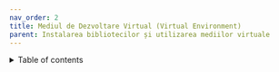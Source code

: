 ```yaml
---
nav_order: 2
title: Mediul de Dezvoltare Virtual (Virtual Environment)
parent: Instalarea bibliotecilor și utilizarea mediilor virtuale
---
```


<details markdown="block">
  <summary>
    Table of contents
  </summary>
  {: .text-delta }
1. TOC
{:toc}

Mediul de dezvoltare virtual (virtual environment) în Python este o metodă care rezolvă problema gestionării dependențelor și a versiunilor diferite ale pachetelor în cadrul proiectelor Python. Acesta oferă un spațiu izolat și independent în care puteți instala biblioteci și pachete Python fără a afecta instalările globale sau alte proiecte.

### Când este necesar un mediu de dezvoltare virtual?

1. **Proiecte cu dependențe diferite:** Când lucrați la mai multe proiecte care necesită versiuni diferite ale acelorași pachete sau chiar pachete incompatibile între ele, mediile virtuale vă permit să izolați și să gestionați aceste dependențe specifice pentru fiecare proiect în parte.

2. **Evitarea conflictelor între biblioteci:** Unele proiecte pot necesita versiuni specifice ale bibliotecilor sau chiar biblioteci care nu sunt compatibile între ele. Mediile virtuale vă permit să evitați conflictele între aceste dependențe, oferind un spațiu izolat pentru fiecare proiect.

### Avantajele utilizării mediului de dezvoltare virtual:

1. **Izolare și independență:** Fiecare mediu virtual are propria sa instanță Python și pachete instalate, ceea ce înseamnă că modificările efectuate într-un mediu nu afectează alte medii sau instalările globale.

2. **Gestionarea mai ușoară a dependențelor:** Puteți gestiona și instala pachete specifice pentru fiecare proiect, fără a crea conflicte între versiunile de pachete.

3. **Experimentare și testare:** Mediile virtuale permit să testați diferite configurații și pachete fără a afecta proiectele principale sau mediul de lucru global.

### Exemplu de utilizare a unui mediu de dezvoltare virtual:

1. **Crearea unui mediu virtual:**

   Utilizând `virtualenv`, puteți crea un mediu virtual cu comanda:
   ```bash
   virtualenv nume_mediu_virtual
   ```

2. **Activarea și utilizarea mediu virtual:**

   Pe sistemele Windows:
   ```bash
   nume_mediu_virtual\Scripts\activate
   ```

   Pe sistemele Unix (MacOS și Linux):
   ```bash
   source nume_mediu_virtual/bin/activate
   ```

3. **Instalarea și utilizarea pachetelor în mediuul virtual:**

   În mediuul activat, puteți instala pachete folosind `pip`:
   ```bash
   pip install nume_bibliotecă
   ```

   Pachetele instalate vor fi disponibile doar în cadrul mediului virtual activat și nu vor afecta instalările globale.

Mediile de dezvoltare virtuale sunt esențiale pentru dezvoltarea Python, oferind un mod organizat și izolat de a gestiona dependențele și versiunile diferite ale pachetelor pentru fiecare proiect în parte. Acestea facilitează dezvoltarea, testarea și menținerea proiectelor fără a crea conflicte între dependențe și versiuni.

## Exerciții

Puteți utiliza instrumente precum `virtualenv` sau `venv` în Python.

1. Creați un mediu virtual numit "myenv".
Activeați-l și Afișați calea către interpretorul Python din mediu.

1. Creează un mediu virtual numit "libenv".
Activați mediul virtual și instalați versiunea 2.15.1 a bibliotecii `requests`.
Apoi afișați toate bibliotecile instalate în mediu.

1. În mediu virtual "libenv", creați un fișier de cerințe numit "requirements.txt".
Adăugați următoarele biblioteci și versiuni în acest fșier și apoi instalați-le:

- biblioteca `numpy` cu versiunea minimă 1.24.0
- biblioteca `requests` cu versiunea fixă 2.28.1
- biblioteca `matplotlib` cu ultima versiune disponibilă

4. Creați un script în acest mediu virtual care importă biblioteca `numpy`.
Cu aceasta, creați un vector de 10 elemente aleatoare între 0 și 100 și (folosind `numpy.random.randint()`) și desenați graficul acestora folosind `matplotlib`.
Apoi afișați la consolă următoarele statistici referitoare la vectorul creat anterior:

- media
- mediana
- deviația standard
- minimul
- maximul
- suma

   Căutați în [documentația bibliotecii `numpy` despre array-uri](https://numpy.org/doc/1.24/reference/routines.html) câte o funcție care să calculeze fiecare dintre valorile de mai sus.
